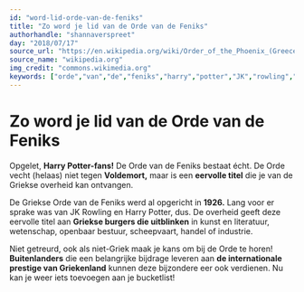 ```yaml
---
id: "word-lid-orde-van-de-feniks"
title: "Zo word je lid van de Orde van de Feniks"
authorhandle: "shannaverspreet"
day: "2018/07/17"
source_url: "https://en.wikipedia.org/wiki/Order_of_the_Phoenix_(Greece)"
source_name: "wikipedia.org"
img_credit: "commons.wikimedia.org"
keywords: ["orde","van","de","feniks","harry","potter","JK","rowling","Griekenland","Grieks","eer","titel","hoe"]
---
```

# Zo word je lid van de Orde van de Feniks
Opgelet, **Harry Potter-fans!** De Orde van de Feniks bestaat écht. De Orde vecht (helaas) niet tegen **Voldemort,** maar is een **eervolle titel** die je van de Griekse overheid kan ontvangen.

De Griekse Orde van de Feniks werd al opgericht in **1926.** Lang voor er sprake was van JK Rowling en Harry Potter, dus. De overheid geeft deze eervolle titel aan **Griekse burgers die uitblinken** in kunst en literatuur, wetenschap, openbaar bestuur, scheepvaart, handel of industrie.

Niet getreurd, ook als niet-Griek maak je kans om bij de Orde te horen! **Buitenlanders** die een belangrijke bijdrage leveren aan **de internationale prestige van Griekenland** kunnen deze bijzondere eer ook verdienen. Nu kan je weer iets toevoegen aan je bucketlist!
